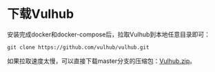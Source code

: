 # 下载Vulhub

安装完成docker和docker-compose后，拉取Vulhub到本地任意目录即可：

```
git clone https://github.com/vulhub/vulhub.git
```

如果拉取速度太慢，可以直接下载master分支的压缩包：[Vulhub.zip](https://github.com/vulhub/vulhub/archive/master.zip)。